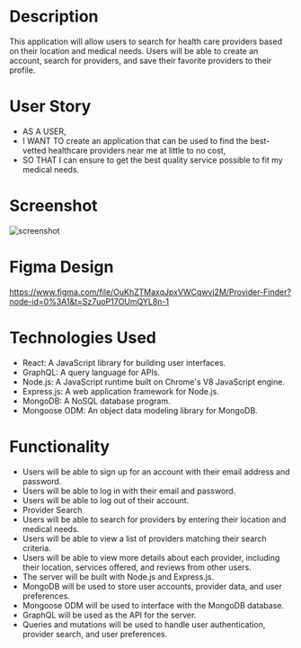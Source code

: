 # Description
This application will allow users to search for health care providers based on their location and medical needs. Users will be able to create an account, search for providers, and save their favorite providers to their profile.

# User Story
- AS A USER,
- I WANT TO create an application that can be used to find the best-vetted healthcare providers near me at little to no cost,
- SO THAT I can ensure to get the best quality service possible to fit my medical needs.

# Screenshot
![screenshot](https://user-images.githubusercontent.com/110949754/223309200-faa7fda8-f75b-4219-9554-b8bfaf6b05a7.JPG)

# Figma Design
https://www.figma.com/file/OuKhZTMaxqJpxVWCqwvj2M/Provider-Finder?node-id=0%3A1&t=Sz7uoP17OUmQYL8n-1

# Technologies Used
- React: A JavaScript library for building user interfaces.
- GraphQL: A query language for APIs.
- Node.js: A JavaScript runtime built on Chrome's V8 JavaScript engine.
- Express.js: A web application framework for Node.js.
- MongoDB: A NoSQL database program.
- Mongoose ODM: An object data modeling library for MongoDB.

# Functionality
- Users will be able to sign up for an account with their email address and password.
- Users will be able to log in with their email and password.
- Users will be able to log out of their account.
- Provider Search
- Users will be able to search for providers by entering their location and medical needs.
- Users will be able to view a list of providers matching their search criteria.
- Users will be able to view more details about each provider, including their location, services offered, and reviews from other users.
- The server will be built with Node.js and Express.js.
- MongoDB will be used to store user accounts, provider data, and user preferences.
- Mongoose ODM will be used to interface with the MongoDB database.
- GraphQL will be used as the API for the server.
- Queries and mutations will be used to handle user authentication, provider search, and user preferences.

